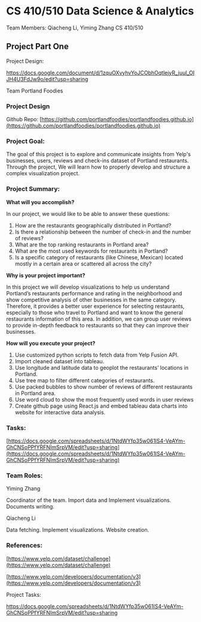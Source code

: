 # CS 410/510 Data Science & Analytics

Team Members: Qiacheng Li, Yiming Zhang
CS 410/510

## Project Part One

Project Design:

https://docs.google.com/document/d/1zquOXvyhvYoJCObhOqtlejyR_juul_OIJH4U3FdJw9o/edit?usp=sharing


Team Portland Foodies

### Project Design

Github Repo: [https://github.com/portlandfoodies/portlandfoodies.github.io](https://github.com/portlandfoodies/portlandfoodies.github.io)

### Project Goal:

The goal of this project is to explore and communicate insights from Yelp's businesses, users, reviews and check-ins dataset of Portland restaurants. Through the project, We will learn how to properly develop and structure a complex visualization project.

### Project Summary:

**What will you accomplish?**

In our project, we would like to be able to answer these questions:



1. How are the restaurants geographically distributed in Portland?
2. Is there a relationship between the number of check-in and the number of reviews?
3. What are the top ranking restaurants in Portland area?
4. What are the most used keywords for restaurants in Portland?
5. Is a specific category of restaurants (like Chinese, Mexican) located mostly in a certain area or scattered all across the city?

**Why is your project important?**

In this project we will develop visualizations to help us understand Portland’s restaurants performance and rating in the neighborhood and show competitive analysis of other businesses in the same category. Therefore, it provides a better user experience for selecting restaurants, especially to those who travel to Portland and want to know the general restaurants information  of this area. In addition, we can group user reviews to provide in-depth feedback to restaurants so that they can improve their businesses.

**How will you execute your project?**



1. Use customized python scripts to fetch data from Yelp Fusion API.
2. Import cleaned dataset into tableau.
3. Use longitude and latitude data to geoplot the restaurants’ locations in Portland.
4. Use tree map to filter different categories of restaurants.
5. Use packed bubbles to show number of reviews of different restaurants in Portland area.
6. Use word cloud to show the most frequently used words in user reviews
7. Create github page using React.js and embed tableau data charts into website for interactive data analysis. 

### Tasks:

[https://docs.google.com/spreadsheets/d/1NtdWYfp35w061lS4-VeAYm-GhCNSoPPfYRFNImSrpVM/edit?usp=sharing](https://docs.google.com/spreadsheets/d/1NtdWYfp35w061lS4-VeAYm-GhCNSoPPfYRFNImSrpVM/edit?usp=sharing)

### Team Roles:

Yiming Zhang

Coordinator of the team. Import data and Implement visualizations. Documents writing. 

Qiacheng Li

Data fetching. Implement visualizations. Website creation.

### References:

[https://www.yelp.com/dataset/challenge](https://www.yelp.com/dataset/challenge)

[https://www.yelp.com/developers/documentation/v3](https://www.yelp.com/developers/documentation/v3)



Project Tasks:

https://docs.google.com/spreadsheets/d/1NtdWYfp35w061lS4-VeAYm-GhCNSoPPfYRFNImSrpVM/edit?usp=sharing


